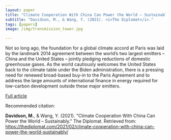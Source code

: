 ```yaml
---
layout: paper
title: "Climate Cooperation With China Can Power the World – Sustainably"
subtitle: "Davidson, M., & Wang, Y. (2021). <i>The Diplomat</i>."
tags: [papers]
image: /img/transmission_tower.jpg

---
```


Not so long ago, the foundation for a global climate accord at Paris was laid by the landmark 2014 agreement between the world’s two largest emitters – China and the United States – jointly pledging reductions of domestic greenhouse gases. As the world cautiously welcomes the United States back to the climate table under the Biden administration, there is a pressing need for renewed broad-based buy-in to the Paris Agreement and to address the large amounts of international finance in energy required for low-carbon development outside these major emitters.

[Full article](https://thediplomat.com/2021/02/climate-cooperation-with-china-can-power-the-world-sustainably/)

Recommended citation:

**Davidson, M.**, & Wang, Y. (2021). "Climate Cooperation With China Can Power the World – Sustainably." The Diplomat. Retrieved from: https://thediplomat.com/2021/02/climate-cooperation-with-china-can-power-the-world-sustainably/


